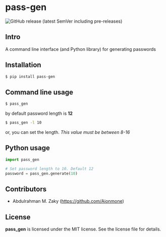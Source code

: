 # pass-gen
![GitHub release (latest SemVer including pre-releases)](https://img.shields.io/github/v/release/Aionmone/pass-gen?color=blueviolet&include_prereleases&label=release&sort=semver&style=flat-square)

## Intro
A command line interface (and Python library) for generating passwords

## Installation

```bash
$ pip install pass-gen
```

## Command line usage

```bash
$ pass_gen
```

by default password length is __12__

```bash
$ pass_gen -l 10
```

or, you can set the length. _This value must be between 8-16_

## Python usage

```python
import pass_gen

# Set password length to 10. Default 12
password = pass_gen.generate(10)
```

## Contributors

- Abdulrahman M. Zaky (https://github.com/Aionmone)

## License
**pass_gen** is licensed under the MIT license. See the license file for details.
